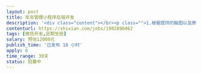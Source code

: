 ```yaml
---                
layout: post       
title: 车务管理小程序后端开发           
description: '<div class="content"></br><p class="">1.根据提供的脑图以及原型图开发，主要包含微信支付，微信消息推送，支付相关的服务模块，内容文章管理，用户管理，订单管理，违章查询记录管理（第三方API接口），管理员管理及权限设置。</br><br/>2.开发时间：1个月</br><br/>3.前后端分离，需要后端提供API接口。</br><br/>4.后续还有第二次开发。</p></br></div>'     
contenturl: https://shixian.com/jobs/1902890462      
tags: [微信开发,定期坐班]            
salary: 预估12000元          
publish_time: '已发布 18 小时'         
apply: 6                   
time_range: 30天              
status: 招募中                  
---                 
```

